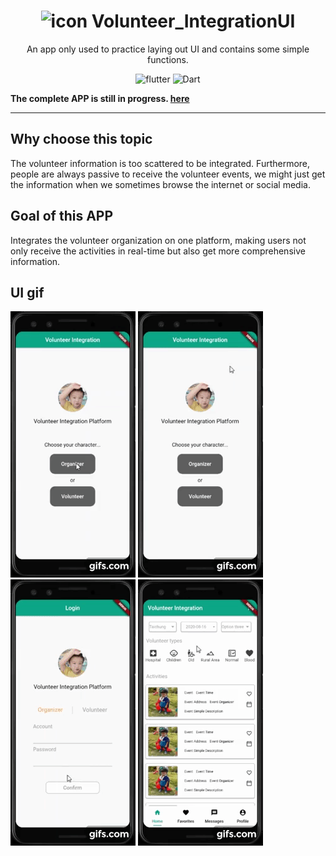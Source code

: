 # <div align="center"><img src="docs/logo.png" alt="icon" width=30> Volunteer_IntegrationUI</div>

<div align="center">An app only used to practice laying out UI and contains some simple functions.


![flutter](https://img.shields.io/badge/Flutter-Framework-green?logo=flutter)
![Dart](https://img.shields.io/badge/Dart-Language-blue?logo=dart)

</div>



**The complete APP is still in progress. [here](https://github.com/roger7904/Flutter_Volunteer_Integration)**
***

## Why choose this topic

The volunteer information is too scattered to be integrated.
Furthermore, people are always passive to receive the volunteer events, we might just get the information when we sometimes browse the internet or social media.

## Goal of this APP

Integrates the volunteer organization on one platform, making users not only receive the activities in real-time but also get more comprehensive information.

## UI gif

![app1](docs/O.gif)          ![app2](docs/V.gif)          ![app3](docs/H1.gif)          ![app4](docs/H2.gif)
